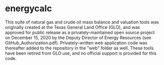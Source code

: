 # energycalc

This suite of natural gas and crude oil mass balance and valuation tools was originally created at the Texas General Land Office (GLO), and was approved for public release as a privately-maintained open source project on December 15, 2020 by the Deputy Director of Energy Resources (see GitHub_Authorization.pdf).  Privately-written web application code was thereafter added to the repository in the "web" folder as well.  These tools have been retired from GLO use, and no official support is provided for this code.
